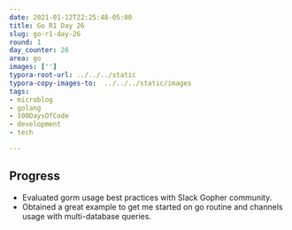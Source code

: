 ```yaml
---
date: 2021-01-12T22:25:48-05:00
title: Go R1 Day 26
slug: go-r1-day-26
round: 1
day_counter: 26
area: go
images: ['']
typora-root-url: ../../../static
typora-copy-images-to:  ../../../static/images
tags:
- microblog
- golang
- 100DaysOfCode
- development
- tech

---
```


## Progress

* Evaluated gorm usage best practices with Slack Gopher community.
* Obtained a great example to get me started on go routine and channels usage with multi-database queries.
